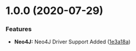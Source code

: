 # 1.0.0 (2020-07-29)


### Features

* **Neo4J:** Neo4J Driver Support Added ([1e3a18a](https://github.com/IamMHC/NestJS-with-Neo4J/commit/1e3a18ad2d458b150380c024b08e451aa9bd3c4c))
